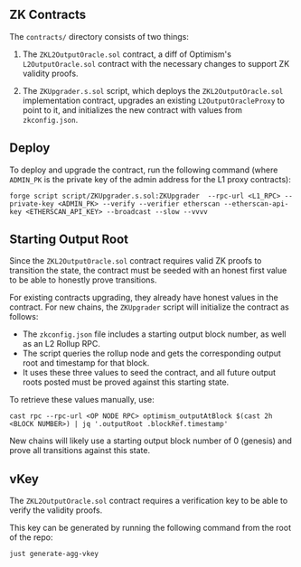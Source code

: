 ## ZK Contracts

The `contracts/` directory consists of two things:

1) The `ZKL2OutputOracle.sol` contract, a diff of Optimism's `L2OutputOracle.sol` contract with the necessary changes to support ZK validity proofs.

2) The `ZKUpgrader.s.sol` script, which deploys the `ZKL2OutputOracle.sol` implementation contract, upgrades an existing `L2OutputOracleProxy` to point to it, and initializes the new contract with values from `zkconfig.json`.

## Deploy

To deploy and upgrade the contract, run the following command (where `ADMIN_PK` is the private key of the admin address for the L1 proxy contracts):

```shell
forge script script/ZKUpgrader.s.sol:ZKUpgrader  --rpc-url <L1_RPC> --private-key <ADMIN_PK> --verify --verifier etherscan --etherscan-api-key <ETHERSCAN_API_KEY> --broadcast --slow --vvvv
```

## Starting Output Root

Since the `ZKL2OutputOracle.sol` contract requires valid ZK proofs to transition the state, the contract must be seeded with an honest first value to be able to honestly prove transitions.

For existing contracts upgrading, they already have honest values in the contract. For new chains, the `ZKUpgrader` script will initialize the contract as follows:

- The `zkconfig.json` file includes a starting output block number, as well as an L2 Rollup RPC.
- The script queries the rollup node and gets the corresponding output root and timestamp for that block.
- It uses these three values to seed the contract, and all future output roots posted must be proved against this starting state.

To retrieve these values manually, use:
```
cast rpc --rpc-url <OP NODE RPC> optimism_outputAtBlock $(cast 2h <BLOCK NUMBER>) | jq '.outputRoot .blockRef.timestamp'
```

New chains will likely use a starting output block number of 0 (genesis) and prove all transitions against this state.

## vKey

The `ZKL2OutputOracle.sol` contract requires a verification key to be able to verify the validity proofs.

This key can be generated by running the following command from the root of the repo:

```shell
just generate-agg-vkey
```
